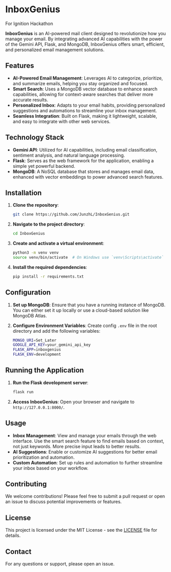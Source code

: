 # InboxGenius

For Ignition Hackathon

**InboxGenius** is an AI-powered mail client designed to revolutionize how you manage your email. By integrating advanced AI capabilities with the power of the Gemini API, Flask, and MongoDB, InboxGenius offers smart, efficient, and personalized email management solutions.

## Features

- **AI-Powered Email Management**: Leverages AI to categorize, prioritize, and summarize emails, helping you stay organized and focused.
- **Smart Search**: Uses a MongoDB vector database to enhance search capabilities, allowing for context-aware searches that deliver more accurate results.
- **Personalized Inbox**: Adapts to your email habits, providing personalized suggestions and automations to streamline your inbox management.
- **Seamless Integration**: Built on Flask, making it lightweight, scalable, and easy to integrate with other web services.

## Technology Stack

- **Gemini API**: Utilized for AI capabilities, including email classification, sentiment analysis, and natural language processing.
- **Flask**: Serves as the web framework for the application, enabling a simple yet powerful backend.
- **MongoDB**: A NoSQL database that stores and manages email data, enhanced with vector embeddings to power advanced search features.

## Installation

1. **Clone the repository**:

    ```bash
    git clone https://github.com/JunzhL/InboxGenius.git
    ```

2. **Navigate to the project directory**:

    ```bash
    cd InboxGenius
    ```

3. **Create and activate a virtual environment**:

    ```bash
    python3 -m venv venv
    source venv/bin/activate  # On Windows use `venv\Scripts\activate`
    ```

4. **Install the required dependencies**:

    ```bash
    pip install -r requirements.txt
    ```

## Configuration

1. **Set up MongoDB**: Ensure that you have a running instance of MongoDB. You can either set it up locally or use a cloud-based solution like MongoDB Atlas.

2. **Configure Environment Variables**: Create config `.env` file in the root directory and add the following variables:

    ```bash
    MONGO_URI=Set_Later
    GOOGLE_API_KEY=your_gemini_api_key
    FLASK_APP=inboxgenius
    FLASK_ENV=development
    ```

## Running the Application

1. **Run the Flask development server**:

    ```bash
    flask run
    ```

2. **Access InboxGenius**: Open your browser and navigate to `http://127.0.0.1:8000/`.

## Usage

- **Inbox Management**: View and manage your emails through the web interface. Use the smart search feature to find emails based on context, not just keywords. More precise input leads to better results.
- **AI Suggestions**: Enable or customize AI suggestions for better email prioritization and automation.
- **Custom Automation**: Set up rules and automation to further streamline your inbox based on your workflow.

## Contributing

We welcome contributions! Please feel free to submit a pull request or open an issue to discuss potential improvements or features.

## License

This project is licensed under the MIT License - see the [LICENSE](LICENSE) file for details.

## Contact

For any questions or support, please open an issue.
